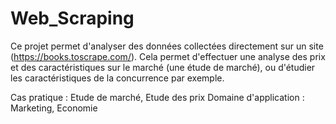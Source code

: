# Web_Scraping
Ce projet permet d'analyser des données collectées directement sur un site (https://books.toscrape.com/). Cela permet d'effectuer une analyse des prix et des caractéristiques sur le marché (une étude de marché), ou d'étudier les caractéristiques de la concurrence par exemple.

Cas pratique : Etude de marché, Etude des prix 
Domaine d'application : Marketing, Economie
